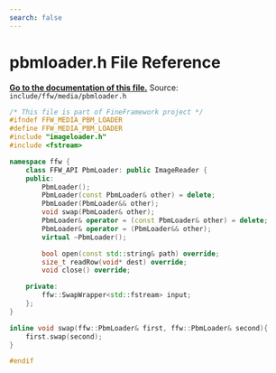 ```yaml
---
search: false
---
```


# pbmloader.h File Reference

**[Go to the documentation of this file.](pbmloader_8h.md)**
Source: `include/ffw/media/pbmloader.h`

    
    
    
    
    
    
    
    
      
    
    
    
```cpp
/* This file is part of FineFramework project */
#ifndef FFW_MEDIA_PBM_LOADER
#define FFW_MEDIA_PBM_LOADER
#include "imageloader.h"
#include <fstream>

namespace ffw {
    class FFW_API PbmLoader: public ImageReader {
    public:
        PbmLoader();
        PbmLoader(const PbmLoader& other) = delete;
        PbmLoader(PbmLoader&& other);
        void swap(PbmLoader& other);
        PbmLoader& operator = (const PbmLoader& other) = delete;
        PbmLoader& operator = (PbmLoader&& other);
        virtual ~PbmLoader();

        bool open(const std::string& path) override;
        size_t readRow(void* dest) override;
        void close() override;

    private:
        ffw::SwapWrapper<std::fstream> input;
    };
}

inline void swap(ffw::PbmLoader& first, ffw::PbmLoader& second){
    first.swap(second);
}

#endif
```


    
  

